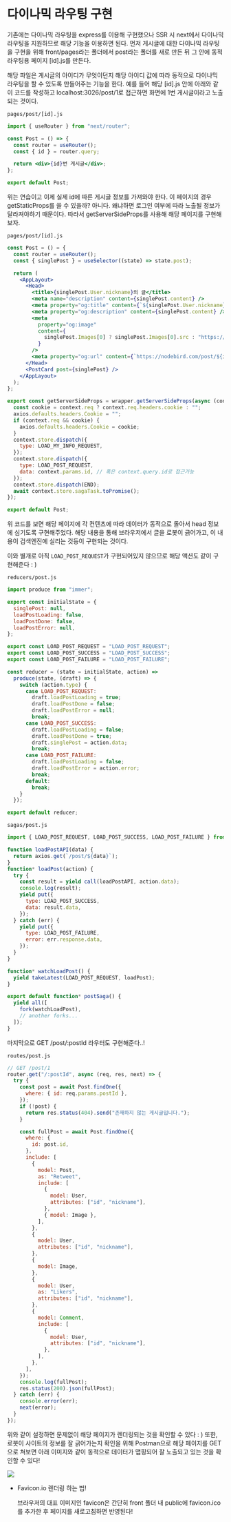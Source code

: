 ﻿# 다이나믹 라우팅 구현

기존에는 다이나믹 라우팅을 express를 이용해 구현했으나 SSR 시 next에서 다이나믹 라우팅을 지원하므로 해당 기능을 이용하면 된다. 먼저 게시글에 대한 다이나믹 라우팅을 구현을 위해 front/pages라는 폴더에서 post라는 폴더를 새로 만든 뒤 그 안에 동적 라우팅용 페이지 [id].js를 만든다.

해당 파일은 게시글의 아이디가 무엇이던지 해당 아이디 값에 따라 동적으로 다이나믹 라우팅을 할 수 있도록 만들어주는 기능을 한다. 예를 들어 해당 [id].js 안에 아래와 같이 코드를 작성하고 localhost:3026/post/1로 접근하면 화면에 1번 게시글이라고 노출되는 것이다.

`pages/post/[id].js`

```jsx
import { useRouter } from "next/router";

const Post = () => {
  const router = useRouter();
  const { id } = router.query;

  return <div>{id}번 게시글</div>;
};

export default Post;
```

위는 연습이고 이제 실제 id에 따른 게시글 정보를 가져와야 한다. 이 페이지의 경우 getStaticProps를 쓸 수 있을까? 아니다. 왜냐하면 로그인 여부에 따라 노출될 정보가 달라져야하기 때문이다. 따라서 getServerSideProps를 사용해 해당 페이지를 구현해보자.

`pages/post/[id].js`

```jsx
const Post = () = {
  const router = useRouter();
  const { singlePost } = useSelector((state) => state.post);

  return (
    <AppLayout>
      <Head>
        <title>{singlePost.User.nickname}의 글</title>
        <meta name="description" content={singlePost.content} />
        <meta property="og:title" content={`${singlePost.User.nickname}님의 게시글`} />
        <meta property="og:description" content={singlePost.content} />
        <meta
          property="og:image"
          content={
            singlePost.Images[0] ? singlePost.Images[0].src : "https://nodebird.com/favicon.ico"
          }
        />
        <meta property="og:url" content={`https://nodebird.com/post/${id}`} />
      </Head>
      <PostCard post={singlePost} />
    </AppLayout>
  );
};

export const getServerSideProps = wrapper.getServerSideProps(async (context) => {
  const cookie = context.req ? context.req.headers.cookie : "";
  axios.defaults.headers.Cookie = "";
  if (context.req && cookie) {
    axios.defaults.headers.Cookie = cookie;
  }
  context.store.dispatch({
    type: LOAD_MY_INFO_REQUEST,
  });
  context.store.dispatch({
    type: LOAD_POST_REQUEST,
    data: context.params.id, // 혹은 context.query.id로 접근가능
  });
  context.store.dispatch(END);
  await context.store.sagaTask.toPromise();
});

export default Post;
```

위 코드를 보면 해당 페이지에 각 컨텐츠에 따라 데이터가 동적으로 돌아서 head 정보에 심기도록 구현해주었다. 해당 내용을 통해 브라우저에서 글을 로봇이 긁어가고, 이 내용이 검색엔진에 실리는 것등이 구현되는 것이다.

이와 별개로 아직 `LOAD_POST_REQUEST`가 구현되어있지 않으므로 해당 액션도 같이 구현해준다 : )

`reducers/post.js`

```jsx
import produce from "immer";

export const initialState = {
  singlePost: null,
  loadPostLoading: false,
  loadPostDone: false,
  loadPostError: null,
};

export const LOAD_POST_REQUEST = "LOAD_POST_REQUEST";
export const LOAD_POST_SUCCESS = "LOAD_POST_SUCCESS";
export const LOAD_POST_FAILURE = "LOAD_POST_FAILURE";

const reducer = (state = initialState, action) =>
  produce(state, (draft) => {
    switch (action.type) {
      case LOAD_POST_REQUEST:
        draft.loadPostLoading = true;
        draft.loadPostDone = false;
        draft.loadPostError = null;
        break;
      case LOAD_POST_SUCCESS:
        draft.loadPostLoading = false;
        draft.loadPostDone = true;
        draft.singlePost = action.data;
        break;
      case LOAD_POST_FAILURE:
        draft.loadPostLoading = false;
        draft.loadPostError = action.error;
        break;
      default:
        break;
    }
  });

export default reducer;
```

`sagas/post.js`

```jsx
import { LOAD_POST_REQUEST, LOAD_POST_SUCCESS, LOAD_POST_FAILURE } from "../reducers/post";

function loadPostAPI(data) {
  return axios.get(`/post/${data}`);
}
function* loadPost(action) {
  try {
    const result = yield call(loadPostAPI, action.data);
    console.log(result);
    yield put({
      type: LOAD_POST_SUCCESS,
      data: result.data,
    });
  } catch (err) {
    yield put({
      type: LOAD_POST_FAILURE,
      error: err.response.data,
    });
  }
}

function* watchLoadPost() {
  yield takeLatest(LOAD_POST_REQUEST, loadPost);
}

export default function* postSaga() {
  yield all([
    fork(watchLoadPost),
    // another forks...
  ]);
}
```

마지막으로 GET /post/:postId 라우터도 구현해준다..!

`routes/post.js`

```jsx
// GET /post/1
router.get("/:postId", async (req, res, next) => {
  try {
    const post = await Post.findOne({
      where: { id: req.params.postId },
    });
    if (!post) {
      return res.status(404).send("존재하지 않는 게시글입니다.");
    }

    const fullPost = await Post.findOne({
      where: {
        id: post.id,
      },
      include: [
        {
          model: Post,
          as: "Retweet",
          include: [
            {
              model: User,
              attributes: ["id", "nickname"],
            },
            { model: Image },
          ],
        },
        {
          model: User,
          attributes: ["id", "nickname"],
        },
        {
          model: Image,
        },
        {
          model: User,
          as: "Likers",
          attributes: ["id", "nickname"],
        },
        {
          model: Comment,
          include: [
            {
              model: User,
              attributes: ["id", "nickname"],
            },
          ],
        },
      ],
    });
    console.log(fullPost);
    res.status(200).json(fullPost);
  } catch (err) {
    console.error(err);
    next(error);
  }
});
```

위와 같이 설정하면 문제없이 해당 페이지가 렌더링되는 것을 확인할 수 있다 : ) 또한, 로봇이 사이트의 정보를 잘 긁어가는지 확인을 위해 Postman으로 해당 페이지를 GET으로 쳐보면 아래 이미지와 같이 동적으로 데이터가 맵핑되어 잘 노출되고 있는 것을 확인할 수 있다!

![](../../img/210310-3.png)

- Favicon.io 렌더링 하는 법!

  브라우저의 대표 이미지인 favicon은 간단히 front 폴더 내 public에 favicon.ico를 추가한 후 페이지를 새로고침하면 반영된다!
